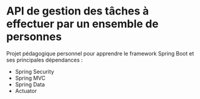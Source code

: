 # API de gestion des tâches à effectuer par un ensemble de personnes

Projet pédagogique personnel pour apprendre le framework Spring Boot et ses principales dépendances : 
- Spring Security
- Spring MVC
- Spring Data
- Actuator


